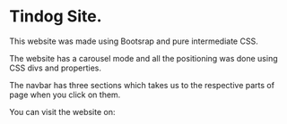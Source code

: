 # Tindog Site.

This website was made using Bootsrap and pure intermediate CSS.

The website has a carousel mode and all the positioning was done using CSS divs and properties.

The navbar has three sections which takes us to the respective parts of page when you click on them.

You can visit the website on: 
